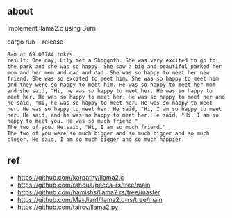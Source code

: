 ## about 

Implement llama2.c using Burn 

cargo run --release

```
Ran at 69.06784 tok/s.
result: One day, Lily met a Shoggoth. She was very excited to go to the park and she was so happy. She saw a big and beautiful parked her mom and her mom and dad and dad. She was so happy to meet her new friend. She was so excited to meet him. She was so happy to meet him and they were so happy to meet him. He was so happy to meet her mom and she said, "Hi, he was so happy to meet her. He was so happy to meet her. He was so happy to meet her. He was so happy to meet her and he said, "Hi, he was so happy to meet her. He was so happy to meet her. He was so happy to meet her. He said, "Hi, I am so happy to meet her. He said, and he was so happy to meet her. He said, "Hi, I am so happy to meet you. He was so much friend."
The two of you. He said, "Hi, I am so much friend."
The two of you were so much bigger and so much bigger and so much closer. He said, I am so much bigger and so much happier.
```

## ref 

- https://github.com/karpathy/llama2.c
- https://github.com/rahoua/pecca-rs/tree/main
- https://github.com/hamishs/llama2.rs/tree/master
- https://github.com/Ma-Jian1/llama2.c-rs/tree/main
- https://github.com/tairov/llama2.py